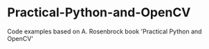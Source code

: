 # Practical-Python-and-OpenCV
Code examples based on A. Rosenbrock book 'Practical Python and OpenCV'
